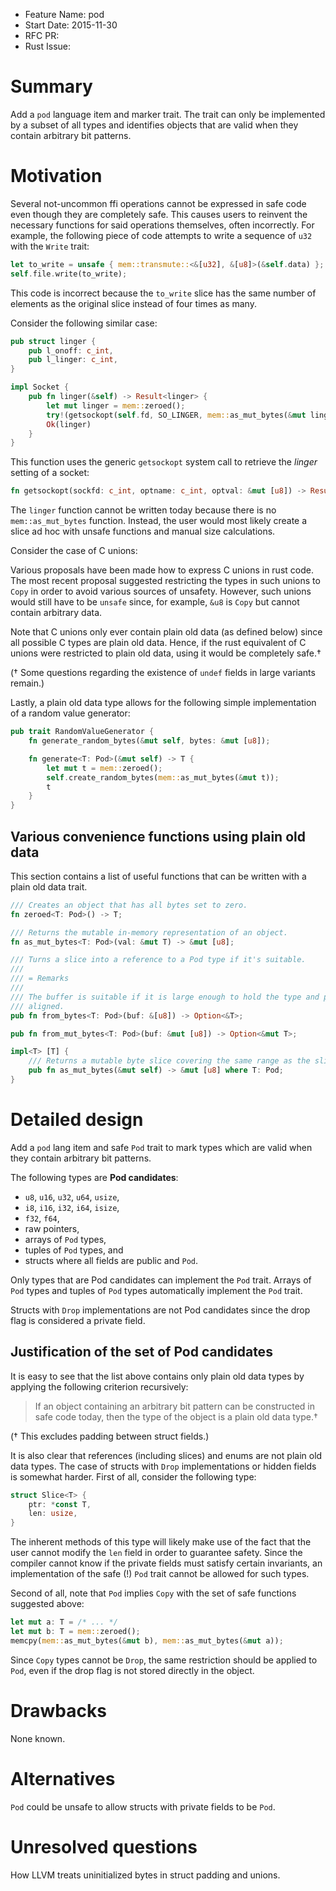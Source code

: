 - Feature Name: pod
- Start Date: 2015-11-30
- RFC PR:
- Rust Issue:

# Summary
[summary]: #summary

Add a `pod` language item and marker trait. The trait can only be implemented by
a subset of all types and identifies objects that are valid when they contain
arbitrary bit patterns.

# Motivation
[motivation]: #motivation

Several not-uncommon ffi operations cannot be expressed in safe code even though
they are completely safe. This causes users to reinvent the necessary functions
for said operations themselves, often incorrectly. For example, the following
piece of code attempts to write a sequence of `u32` with the `Write` trait:

```rust
let to_write = unsafe { mem::transmute::<&[u32], &[u8]>(&self.data) };
self.file.write(to_write);
```

This code is incorrect because the `to_write` slice has the same number of
elements as the original slice instead of four times as many.

Consider the following similar case:

```rust
pub struct linger {
    pub l_onoff: c_int,
    pub l_linger: c_int,
}

impl Socket {
    pub fn linger(&self) -> Result<linger> {
        let mut linger = mem::zeroed();
        try!(getsockopt(self.fd, SO_LINGER, mem::as_mut_bytes(&mut linger)))
        Ok(linger)
    }
}
```

This function uses the generic `getsockopt` system call to retrieve the *linger*
setting of a socket:

```rust
fn getsockopt(sockfd: c_int, optname: c_int, optval: &mut [u8]) -> Result;
```

The `linger` function cannot be written today because there is no
`mem::as_mut_bytes` function. Instead, the user would most likely create a slice
ad hoc with unsafe functions and manual size calculations.

Consider the case of C unions:

Various proposals have been made how to express C unions in rust code. The most
recent proposal suggested restricting the types in such unions to `Copy` in
order to avoid various sources of unsafety. However, such unions would still
have to be `unsafe` since, for example, `&u8` is `Copy`  but cannot contain
arbitrary data.

Note that C unions only ever contain plain old data (as defined below) since all
possible C types are plain old data. Hence, if the rust equivalent of C unions
were restricted to plain old data, using it would be completely safe.†

(† Some questions regarding the existence of `undef` fields in large variants
remain.)

Lastly, a plain old data type allows for the following simple implementation of
a random value generator:

```rust
pub trait RandomValueGenerator {
    fn generate_random_bytes(&mut self, bytes: &mut [u8]);

    fn generate<T: Pod>(&mut self) -> T {
        let mut t = mem::zeroed();
        self.create_random_bytes(mem::as_mut_bytes(&mut t));
        t
    }
}
```

## Various convenience functions using plain old data

This section contains a list of useful functions that can be written with a
plain old data trait.

```rust
/// Creates an object that has all bytes set to zero.
fn zeroed<T: Pod>() -> T;
```

```rust
/// Returns the mutable in-memory representation of an object.
fn as_mut_bytes<T: Pod>(val: &mut T) -> &mut [u8];
```

```rust
/// Turns a slice into a reference to a Pod type if it's suitable.
///
/// = Remarks
///
/// The buffer is suitable if it is large enough to hold the type and properly
/// aligned.
pub fn from_bytes<T: Pod>(buf: &[u8]) -> Option<&T>;

pub fn from_mut_bytes<T: Pod>(buf: &mut [u8]) -> Option<&mut T>;
```

```rust
impl<T> [T] {
    /// Returns a mutable byte slice covering the same range as the slice.
    pub fn as_mut_bytes(&mut self) -> &mut [u8] where T: Pod;
}
```

# Detailed design
[design]: #detailed-design

Add a `pod` lang item and safe `Pod` trait to mark types which are valid when
they contain arbitrary bit patterns.

The following types are **Pod candidates**:

* `u8`, `u16`, `u32`, `u64`, `usize`,
* `i8`, `i16`, `i32`, `i64`, `isize`,
* `f32`, `f64`,
* raw pointers,
* arrays of `Pod` types,
* tuples of `Pod` types, and
* structs where all fields are public and `Pod`.

Only types that are Pod candidates can implement the `Pod` trait. Arrays
of `Pod` types and tuples of `Pod` types automatically implement the `Pod`
trait.

Structs with `Drop` implementations are not Pod candidates since the drop flag
is considered a private field.

## Justification of the set of Pod candidates

It is easy to see that the list above contains only plain old data types by
applying the following criterion recursively:

>If an object containing an arbitrary bit pattern can be constructed in safe
>code today, then the type of the object is a plain old data type.†

(† This excludes padding between struct fields.)

It is also clear that references (including slices) and enums are not plain old
data types. The case of structs with `Drop` implementations or hidden fields is
somewhat harder. First of all, consider the following type:

```rust
struct Slice<T> {
    ptr: *const T,
    len: usize,
}
```

The inherent methods of this type will likely make use of the fact that the user
cannot modify the `len` field in order to guarantee safety. Since the compiler
cannot know if the private fields must satisfy certain invariants, an
implementation of the safe (!) `Pod` trait cannot be allowed for such types.

Second of all, note that `Pod` implies `Copy` with the set of safe functions
suggested above:

```rust
let mut a: T = /* ... */
let mut b: T = mem::zeroed();
memcpy(mem::as_mut_bytes(&mut b), mem::as_mut_bytes(&mut a));
```

Since `Copy` types cannot be `Drop`, the same restriction should be applied to
`Pod`, even if the drop flag is not stored directly in the object.

# Drawbacks
[drawbacks]: #drawbacks

None known.

# Alternatives
[alternatives]: #alternatives

`Pod` could be unsafe to allow structs with private fields to be `Pod`.

# Unresolved questions
[unresolved]: #unresolved-questions

How LLVM treats uninitialized bytes in struct padding and unions.
